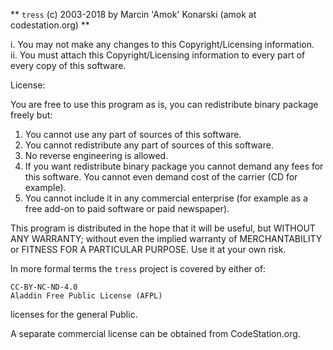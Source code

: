 ** `tress` (c) 2003-2018 by Marcin 'Amok' Konarski (amok at codestation.org) **

  i.  You may not make any changes to this Copyright/Licensing information.  
  ii. You must attach this Copyright/Licensing information to every part
      of every copy of this software.

License:

 You are free to use this program as is, you can redistribute binary
 package freely but:

  1. You cannot use any part of sources of this software.
  2. You cannot redistribute any part of sources of this software.
  3. No reverse engineering is allowed.
  4. If you want redistribute binary package you cannot demand any fees
     for this software.
     You cannot even demand cost of the carrier (CD for example).
  5. You cannot include it in any commercial enterprise (for example
     as a free add-on to paid software or paid newspaper).

 This program is distributed in the hope that it will be useful, but WITHOUT
 ANY WARRANTY; without even the implied warranty of MERCHANTABILITY or
 FITNESS FOR A PARTICULAR PURPOSE. Use it at your own risk.

In more formal terms the `tress` project is covered by either of:

    CC-BY-NC-ND-4.0
    Aladdin Free Public License (AFPL)

licenses for the general Public.

A separate commercial license can be obtained from CodeStation.org.

